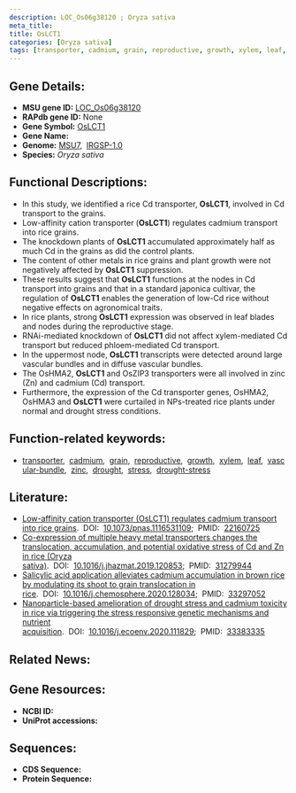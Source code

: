 ```yaml
---
description: LOC_Os06g38120 ; Oryza sativa
meta_title:
title: OsLCT1
categories: [Oryza sativa]
tags: [transporter, cadmium, grain, reproductive, growth, xylem, leaf, vascular bundle, zinc, drought, stress, drought stress, drought stress ]
---
```


## Gene Details:
- **MSU gene ID:** [LOC_Os06g38120](http://rice.uga.edu/cgi-bin/ORF_infopage.cgi?orf=LOC_Os06g38120)  
- **RAPdb gene ID:** None  
- **Gene Symbol:** <u>OsLCT1</u>
- **Gene Name:**
- **Genome:**  [MSU7](http://rice.uga.edu/),&nbsp;&nbsp;[IRGSP-1.0](https://rapdb.dna.affrc.go.jp/download/irgsp1.html)
- **Species:** *Oryza sativa*

## Functional Descriptions:
   - In this study, we identified a rice Cd transporter, **OsLCT1**, involved in Cd transport to the grains.
   - Low-affinity cation transporter (**OsLCT1**) regulates cadmium transport into rice grains.
   - The knockdown plants of **OsLCT1** accumulated approximately half as much Cd in the grains as did the control plants.
   - The content of other metals in rice grains and plant growth were not negatively affected by **OsLCT1** suppression.
   - These results suggest that **OsLCT1** functions at the nodes in Cd transport into grains and that in a standard japonica cultivar, the regulation of **OsLCT1** enables the generation of low-Cd rice without negative effects on agronomical traits.
   - In rice plants, strong **OsLCT1** expression was observed in leaf blades and nodes during the reproductive stage.
   - RNAi-mediated knockdown of **OsLCT1** did not affect xylem-mediated Cd transport but reduced phloem-mediated Cd transport.
   - In the uppermost node, **OsLCT1** transcripts were detected around large vascular bundles and in diffuse vascular bundles.
   - The OsHMA2, **OsLCT1** and OsZIP3 transporters were all involved in zinc (Zn) and cadmium (Cd) transport.
   - Furthermore, the expression of the Cd transporter genes, OsHMA2, OsHMA3 and **OsLCT1** were curtailed in NPs-treated rice plants under normal and drought stress conditions.

## Function-related keywords:
   - [transporter](/tags/transporter/),&nbsp;&nbsp;[cadmium](/tags/cadmium/),&nbsp;&nbsp;[grain](/tags/grain/),&nbsp;&nbsp;[reproductive](/tags/reproductive/),&nbsp;&nbsp;[growth](/tags/growth/),&nbsp;&nbsp;[xylem](/tags/xylem/),&nbsp;&nbsp;[leaf](/tags/leaf/),&nbsp;&nbsp;[vascular-bundle](/tags/vascular-bundle/),&nbsp;&nbsp;[zinc](/tags/zinc/),&nbsp;&nbsp;[drought](/tags/drought/),&nbsp;&nbsp;[stress](/tags/stress/),&nbsp;&nbsp;[drought-stress](/tags/drought-stress/)

## Literature:
   - [Low-affinity cation transporter (OsLCT1) regulates cadmium transport into rice grains](https://www.doi.org/10.1073/pnas.1116531109).&nbsp;&nbsp;DOI:&nbsp;&nbsp;[10.1073/pnas.1116531109](https://www.doi.org/10.1073/pnas.1116531109);&nbsp;&nbsp;PMID:&nbsp;&nbsp;[22160725](https://pubmed.ncbi.nlm.nih.gov/22160725/)
   - [Co-expression of multiple heavy metal transporters changes the translocation, accumulation, and potential oxidative stress of Cd and Zn in rice (Oryza sativa)](https://www.doi.org/10.1016/j.jhazmat.2019.120853).&nbsp;&nbsp;DOI:&nbsp;&nbsp;[10.1016/j.jhazmat.2019.120853](https://www.doi.org/10.1016/j.jhazmat.2019.120853);&nbsp;&nbsp;PMID:&nbsp;&nbsp;[31279944](https://pubmed.ncbi.nlm.nih.gov/31279944/)
   - [Salicylic acid application alleviates cadmium accumulation in brown rice by modulating its shoot to grain translocation in rice](https://www.doi.org/10.1016/j.chemosphere.2020.128034).&nbsp;&nbsp;DOI:&nbsp;&nbsp;[10.1016/j.chemosphere.2020.128034](https://www.doi.org/10.1016/j.chemosphere.2020.128034);&nbsp;&nbsp;PMID:&nbsp;&nbsp;[33297052](https://pubmed.ncbi.nlm.nih.gov/33297052/)
   - [Nanoparticle-based amelioration of drought stress and cadmium toxicity in rice via triggering the stress responsive genetic mechanisms and nutrient acquisition](https://www.doi.org/10.1016/j.ecoenv.2020.111829).&nbsp;&nbsp;DOI:&nbsp;&nbsp;[10.1016/j.ecoenv.2020.111829](https://www.doi.org/10.1016/j.ecoenv.2020.111829);&nbsp;&nbsp;PMID:&nbsp;&nbsp;[33383335](https://pubmed.ncbi.nlm.nih.gov/33383335/)

## Related News:

## Gene Resources:
- **NCBI ID:**  []()
- **UniProt accessions:** [](https://www.uniprot.org/uniprotkb//entry)

## Sequences:
- **CDS Sequence:**
- **Protein Sequence:**
